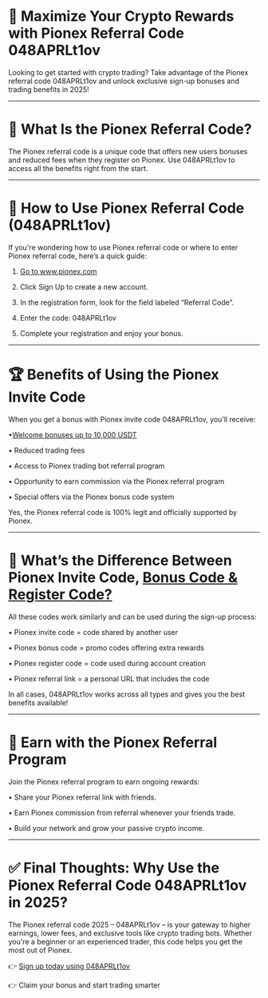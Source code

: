 <h1>🌟 Maximize Your Crypto Rewards with Pionex Referral Code 048APRLt1ov</h1>

Looking to get started with crypto trading? Take advantage of the Pionex referral code 048APRLt1ov and unlock exclusive sign-up bonuses and trading benefits in 2025!
________________________________________
<h1>🔑 What Is the Pionex Referral Code?</h1>

The Pionex referral code is a unique code that offers new users bonuses and reduced fees when they register on Pionex. Use 048APRLt1ov to access all the benefits right from the start.
________________________________________
<h1>🎁 How to Use Pionex Referral Code (048APRLt1ov)</h1>

If you're wondering how to use Pionex referral code or where to enter Pionex referral code, here’s a quick guide:

1.	<a href="https://www.pionex.com/signUp?r=048APRLt1ov">Go to www.pionex.com</a>

2.	Click Sign Up to create a new account.

3.	In the registration form, look for the field labeled “Referral Code”.

4.	Enter the code: 048APRLt1ov

5.	Complete your registration and enjoy your bonus.
________________________________________
<h1>🏆 Benefits of Using the Pionex Invite Code</h1>

When you get a bonus with Pionex invite code 048APRLt1ov, you’ll receive:

•<a href="https://www.pionex.com/signUp?r=048APRLt1ov">Welcome bonuses up to 10,000 USDT</a>

•	Reduced trading fees

•	Access to Pionex trading bot referral program

•	Opportunity to earn commission via the Pionex referral program

•	Special offers via the Pionex bonus code system

Yes, the Pionex referral code is 100% legit and officially supported by Pionex.
________________________________________
<h1>🔗 What’s the Difference Between Pionex Invite Code, <a href="https://www.pionex.com/signUp?r=048APRLt1ov">Bonus Code & Register Code?</a></h1>

All these codes work similarly and can be used during the sign-up process:

•	Pionex invite code = code shared by another user

•	Pionex bonus code = promo codes offering extra rewards

•	Pionex register code = code used during account creation

•	Pionex referral link = a personal URL that includes the code

In all cases, 048APRLt1ov works across all types and gives you the best benefits available!
________________________________________
<h1>💸 Earn with the Pionex Referral Program</h1>

Join the Pionex referral program to earn ongoing rewards:

•	Share your Pionex referral link with friends.

•	Earn Pionex commission from referral whenever your friends trade.

•	Build your network and grow your passive crypto income.
________________________________________
<h1>✅ Final Thoughts: Why Use the Pionex Referral Code 048APRLt1ov in 2025?</h1>

The Pionex referral code 2025 – 048APRLt1ov – is your gateway to higher earnings, lower fees, and exclusive tools like crypto trading bots. Whether you're a beginner or an experienced trader, this code helps you get the most out of Pionex.

👉 <a href="https://www.pionex.com/signUp?r=048APRLt1ov">Sign up today using 048APRLt1ov</a>

👉 Claim your bonus and start trading smarter


